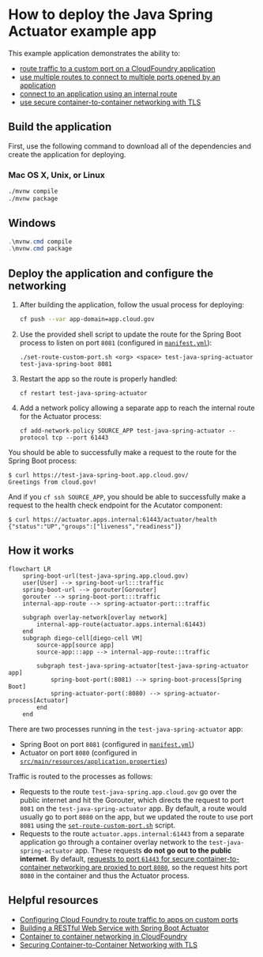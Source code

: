 # How to deploy the Java Spring Actuator example app

This example application demonstrates the ability to:

- [route traffic to a custom port on a CloudFoundry application][custom-ports]
- [use multiple routes to connect to multiple ports opened by an application][custom-ports]
- [connect to an application using an internal route](https://docs.cloudfoundry.org/devguide/deploy-apps/routes-domains.html#internal-routes)
- [use secure container-to-container networking with TLS][secure-c2c-with-tls]

## Build the application

First, use the following command to download all of the dependencies and create the application for deploying.

### Mac OS X, Unix, or Linux

```bash
./mvnw compile
./mvnw package
```

## Windows

```powershell
.\mvnw.cmd compile
.\mvnw.cmd package
```

## Deploy the application and configure the networking

1. After building the application, follow the usual process for deploying:

    ```bash
    cf push --var app-domain=app.cloud.gov
    ```

2. Use the provided shell script to update the route for the Spring Boot process to listen on port `8081` (configured in [`manifest.yml`](./manifest.yml)):

    ```shell
    ./set-route-custom-port.sh <org> <space> test-java-spring-actuator test-java-spring-boot 8081
    ```

3. Restart the app so the route is properly handled:

    ```shell
    cf restart test-java-spring-actuator
    ```

4. Add a network policy allowing a separate app to reach the internal route for the Actuator process:

    ```shell
    cf add-network-policy SOURCE_APP test-java-spring-actuator --protocol tcp --port 61443
    ```

You should be able to successfully make a request to the route for the Spring Boot process:

```shell
$ curl https://test-java-spring-boot.app.cloud.gov/
Greetings from cloud.gov!
```

And if you `cf ssh SOURCE_APP`, you should be able to successfully make a request to the health check endpoint for the Acutator component:

```shell
$ curl https://actuator.apps.internal:61443/actuator/health
{"status":"UP","groups":["liveness","readiness"]}
```

## How it works

```mermaid
flowchart LR
    spring-boot-url(test-java-spring.app.cloud.gov)
    user[User] --> spring-boot-url:::traffic
    spring-boot-url --> gorouter[Gorouter]
    gorouter --> spring-boot-port:::traffic
    internal-app-route --> spring-actuator-port:::traffic

    subgraph overlay-network[overlay network]
        internal-app-route(actuator.apps.internal:61443)
    end
    subgraph diego-cell[diego-cell VM]
        source-app[source app]
        source-app:::app --> internal-app-route:::traffic

        subgraph test-java-spring-actuator[test-java-spring-actuator app]
            spring-boot-port(:8081) --> spring-boot-process[Spring Boot]
            spring-actuator-port(:8080) --> spring-actuator-process[Actuator]
        end
    end
```

There are two processes running in the `test-java-spring-actuator` app:

- Spring Boot on port `8081` (configured in [`manifest.yml`](./manifest.yml))
- Actuator on port `8080` (configured in [`src/main/resources/application.properties`](./src/main/resources/application.properties))

Traffic is routed to the processes as follows:

- Requests to the route `test-java-spring.app.cloud.gov` go over the public internet and hit the Gorouter, which directs the request to port `8081` on the `test-java-spring-actuator` app. By default, a route would usually go to port `8080` on the app, but we updated the route to use port `8081` using the [`set-route-custom-port.sh`](./set-route-custom-port.sh) script.
- Requests to the route `actuator.apps.internal:61443` from a separate application go through a container overlay network to the `test-java-spring-actuator` app. These requests **do not go out to the public internet**. By default, [requests to port `61443` for secure container-to-container networking are proxied to port `8080`](secure-c2c-with-tls), so the request hits port `8080` in the container and thus the Actuator process.

## Helpful resources

- [Configuring Cloud Foundry to route traffic to apps on custom ports][custom-ports]
- [Building a RESTful Web Service with Spring Boot Actuator](https://spring.io/guides/gs/actuator-service/)
- [Container to container networking in CloudFoundry](https://docs.cloudfoundry.org/concepts/understand-cf-networking.html)
- [Securing Container-to-Container Networking with TLS][secure-c2c-with-tls]

[custom-ports]: https://docs.cloudfoundry.org/devguide/custom-ports.html
[secure-c2c-with-tls]: https://www.cloudfoundry.org/blog/secure-container-networking-with-tls/
